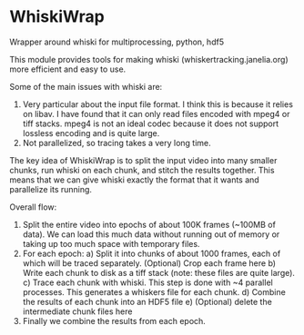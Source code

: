 # WhiskiWrap
Wrapper around whiski for multiprocessing, python, hdf5

This module provides tools for making whiski (whiskertracking.janelia.org) more efficient and easy to use.

Some of the main issues with whiski are:
1) Very particular about the input file format. I think this is because it relies on libav. I have found that it can only read files encoded with mpeg4 or tiff stacks. mpeg4 is not an ideal codec because it does not support lossless encoding and is quite large.
2) Not parallelized, so tracing takes a very long time.

The key idea of WhiskiWrap is to split the input video into many smaller chunks, run whiski on each chunk, and stitch the results together. This means that we can give whiski exactly the format that it wants and parallelize its running.

Overall flow:
1) Split the entire video into epochs of about 100K frames (~100MB of data). We can load this much data without running out of memory or taking up too much space with temporary files. 
2) For each epoch:
   a) Split it into chunks of about 1000 frames, each of which will be traced separately.
      (Optional) Crop each frame here
   b) Write each chunk to disk as a tiff stack (note: these files are quite large).
   c) Trace each chunk with whiski. This step is done with ~4 parallel processes.
      This generates a whiskers file for each chunk.
   d) Combine the results of each chunk into an HDF5 file
   e) (Optional) delete the intermediate chunk files here
3) Finally we combine the results from each epoch.

